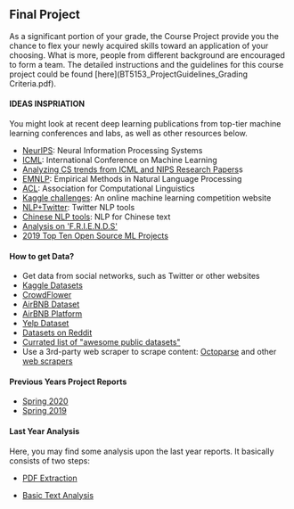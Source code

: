 ## Final Project


As a significant portion of your grade, the Course Project provide you the chance to flex your newly acquired skills toward an application of your choosing. What is more, people from different background are encouraged to form a team. The detailed instructions and the guidelines for this course project could be found [here](BT5153_ProjectGuidelines_Grading Criteria.pdf).

#### IDEAS INSPRIATION

You might look at recent deep learning publications from top-tier machine learning conferences and labs, as well as other resources below.

- [NeurIPS](https://neurips.cc/): Neural Information Processing Systems
- [ICML](https://icml.cc/): International Conference on Machine Learning
- [Analyzing CS trends from ICML and NIPS Research Papers](https://goo.gl/RaUUDV)s
- [EMNLP](https://www.emnlp-ijcnlp2019.org/): Empirical Methods in Natural Language Processing
- [ACL](http://www.acl2019.org/EN/index.xhtml): Association for Computational Linguistics
- [Kaggle challenges](https://www.kaggle.com): An online machine learning competition website
- [NLP+Twitter](https://github.com/aritter/twitter_nlp): Twitter NLP tools
- [Chinese NLP tools](https://github.com/NLPchina/nlp-lang): NLP for Chinese text
- [Analysis on 'F.R.I.E.N.D.S'](https://github.com/shilpibhattacharyya/Friends_Analysis)
- [2019 Top Ten Open Source ML Projects](https://heartbeat.fritz.ai/2019s-top-open-source-machine-learning-projects-3cd082a02f78)

#### How to get Data?

- Get data from social networks, such as Twitter or other websites
- [Kaggle Datasets](https://www.kaggle.com/datasets)
- [CrowdFlower](https://www.crowdflower.com/data-for-everyone/)
- [AirBNB Dataset](http://insideairbnb.com/get-the-data.html)
- [AirBNB Platform](https://medium.com/airbnb-engineering/caravel-airbnb-s-data-exploration-platform-15a72aa610e5#.ptom9fw2e)
- [Yelp Dataset](https://www.yelp.com.sg/dataset_challenge)
- [Datasets on Reddit](https://www.reddit.com/r/datasets/)
- [Currated list of "awesome public datasets"](https://github.com/caesar0301/awesome-public-datasets)
- Use a 3rd-party web scraper to scrape content: [Octoparse](http://www.octoparse.com/) and other [web scrapers](http://www.octoparse.com/blog/9-free-web-scrapers-that-you-cannot-miss)

#### Previous Years Project Reports

- [Spring 2020](2020fyp.md)
- [Spring 2019](2019fyp.md)

#### Last Year Analysis

Here, you may find some analysis upon the last year reports. It basically consists of two steps:

- [PDF Extraction](pyp_analyze/PDF_Extraction.html)

- [Basic Text Analysis](pyp_analyze/Reprots_Analysis.html)
